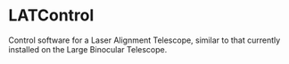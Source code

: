# LATControl
Control software for a Laser Alignment Telescope, similar to that currently installed on the Large Binocular Telescope.

